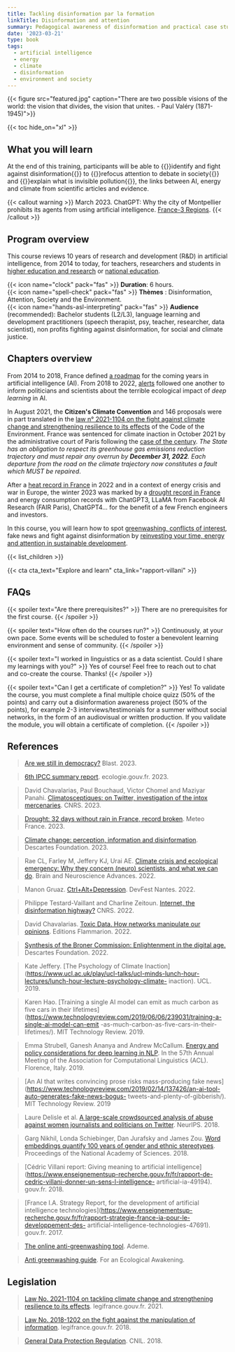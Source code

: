 ```yaml
---
title: Tackling disinformation par la formation
linkTitle: Disinformation and attention
summary: Pedagogical awareness of disinformation and practical case studies for teachers, students, researchers and practitioners of language learning and development.
date: '2023-03-21'
type: book
tags:
  - artificial intelligence
  - energy
  - climate
  - disinformation
  - environment and society
---
```


{{< figure src="featured.jpg" caption="There are two possible visions of the world: the vision that divides, the vision that unites. -  Paul Valéry (1871-1945)">}}

{{< toc hide_on="xl" >}}

## What you will learn

At the end of this training, participants will be able to {{<hl>}}identify and fight against disinformation{{</hl>}} to {{<hl>}}refocus attention to debate in society{{</hl>}} and {{<hl>}}explain what is invisible pollution{{</hl>}}, the links between AI, energy and climate from scientific articles and evidence.

{{< callout warning >}}
March 2023. ChatGPT: Why the city of Montpellier prohibits its agents from using artificial intelligence. [France-3 Regions](https://france3-regions.francetvinfo.fr/occitanie/herault/montpellier/chatgpt-revolutionnaire-mais-qui-inquiete-pourquoi--2742446.html).
{{< /callout >}}

## Program overview

This course reviews 10 years of research and development (R&D) in artificial intelligence, from 2014 to today, for teachers, researchers and students in [higher education and research](https://www.enseignementsup-recherche.gouv.fr/fr) or [national education](https://www.education.gouv.fr/).

{{< icon name="clock" pack="fas" >}} <b>Duration</b>: 6 hours. <br>
{{< icon name="spell-check" pack="fas" >}} <b>Thèmes</b> : Disinformation, Attention, Society and the Environment. <br>
{{< icon name="hands-asl-interpreting" pack="fas" >}} <b>Audience</b> (recommended): Bachelor students (L2/L3), language learning and development practitioners (speech therapist, psy, teacher, researcher, data scientist), non profits fighting against disinformation, for social and climate justice.

## Chapters overview

From 2014 to 2018, France defined [a roadmap](https://www.mtpcours.fr/en/c/desinformation/rapport-villani/) for the coming years in artificial intelligence (AI). From 2018 to 2022, [alerts](https://www.mtpcours.fr/en/c/desinformation/emma-strubell/) followed one another to inform politicians and scientists about the terrible ecological impact of <i>deep learning</i> in AI.

In August 2021, the <b>Citizen's Climate Convention</b> and 146 proposals were in part translated in the [law n° 2021-1104 on the fight against climate change and strengthening resilience to its effects](https://www.legifrance.gouv.fr/jorf/id/JORFTEXT000043956924) of the Code of the Environment. France was sentenced for climate inaction in October 2021 by the administrative court of Paris following the [case of the century](https://www.vie-publique.fr/en-bref/282012-changement-climatique-la-france-condamnee-pour-prejudice-ecologique). <i>The State has an obligation to respect its greenhouse gas emissions reduction trajectory and must repair any overrun by <b>December 31, 2022</b>. Each departure from the road on the climate trajectory now constitutes a fault which MUST be repaired</i>.

After a [heat record in France](https://meteofrance.com/actualites-et-dossiers/actualites/2022-annee-la-plus-chaude-en-france) in 2022 and in a context of energy crisis and war in Europe, the winter 2023 was marked by a [drought record in France](https://meteofrance.com/actualites-et-dossiers/actualites/climat/secheresse-32-jours-sans-pluie-en-france-record-battu) and energy consumption records with ChatGPT3, LLaMA from Facebook AI Research (FAIR Paris), ChatGPT4... for the benefit of a few French engineers and investors.

In this course, you will learn how to spot [greenwashing, conflicts of interest](https://www.mtpcours.fr/en/c/desinformation/greenwashing/), fake news and fight against disinformation by [reinvesting your time, energy and attention in sustainable development](https://www.mtpcours.fr/en/c/desinformation/pratique/).

{{< list_children >}}

{{< cta cta_text="Explore and learn" cta_link="rapport-villani" >}}

## FAQs

{{< spoiler text="Are there prerequisites?" >}}
There are no prerequisites for the first course.
{{< /spoiler >}}

{{< spoiler text="How often do the courses run?" >}}
Continuously, at your own pace. Some events will be scheduled to foster a benevolent learning environment and sense of community.
{{< /spoiler >}}

{{< spoiler text="I worked in linguistics or as a data scientist. Could I share my learnings with you?" >}}
Yes of course! Feel free to reach out to chat and co-create the course. Thanks!
{{< /spoiler >}}

{{< spoiler text="Can I get a certificate of completion?" >}}
Yes! To validate the course, you must complete a final multiple choice quizz (50% of the points) and carry out a disinformation awareness project (50% of the points), for example 2-3 interviews/testimonials for a summer without social networks, in the form of an audiovisual or written production. If you validate the module, you will obtain a certificate of completion.
{{< /spoiler >}}

## References

> [Are we still in democracy?](https://www.blast-info.fr/articles/2023/sommes-nous-toujours-en-democratie-AwJ1_TmlTM-ONwHybrhuqQ) Blast. 2023.

> [6th IPCC summary report](https://www.ecologie.gouv.fr/publication-du-6e-rapport-synthese-du-giec). ecologie.gouv.fr. 2023.

> David Chavalarias, Paul Bouchaud, Victor Chomel and Maziyar Panahi. [Climatosceptiques: on Twitter, investigation of the intox mercenaries](https://lejournal.cnrs.fr/articles/climatosceptiques-sur-twitter-enquete-sur-les-mercenaires-de-lintox). CNRS. 2023.

> [Drought: 32 days without rain in France, record broken](https://meteofrance.com/actualites-et-dossiers/actualites/climat/secheresse-32-jours-sans-pluie-en-france-record-battu ). Meteo France. 2023.

> [Climate change: perception, information and disinformation](https://www.fondationdescartes.org/2023/01/revivez-le-colloque-le-dereglement-climatique-perception-information-et-desinformation/). Descartes Foundation. 2023.

> Rae CL, Farley M, Jeffery KJ, Urai AE. [Climate crisis and ecological emergency: Why they concern (neuro) scientists, and what we can do](https://journals.sagepub.com/doi/pdf/10.1177/23982128221075430). Brain and Neuroscience Advances. 2022.

> Manon Gruaz. [Ctrl+Alt+Depression](https://www.youtube.com/watch?v=MN3D0uLEERU&ab_channel=GDGFrance). DevFest Nantes. 2022.

> Philippe Testard-Vaillant and Charline Zeitoun. [Internet, the disinformation highway?](https://lejournal.cnrs.fr/articles/internet-lautoroute-de-la-desinformation) CNRS. 2022.

> David Chavalarias. [Toxic Data. How networks manipulate our opinions](https://editions.flammarion.com/toxic-data/9782080274946). Editions Flammarion. 2022.

> [Synthesis of the Broner Commission: Enlightenment in the digital age.](https://www.fondationdescartes.org/wp-content/uploads/2022/01/Synthe%CC%80se_Commission_Bronner-copie.pdf) Descartes Foundation. 2022.

> Kate Jeffery. [The Psychology of Climate Inaction](https://www.ucl.ac.uk/play/ucl-talks/ucl-minds-lunch-hour-lectures/lunch-hour-lecture-psychology-climate- inaction). UCL. 2019.

> Karen Hao. [Training a single AI model can emit as much carbon as five cars in their lifetimes](https://www.technologyreview.com/2019/06/06/239031/training-a-single-ai-model-can-emit -as-much-carbon-as-five-cars-in-their-lifetimes/). MIT Technology Review. 2019.

> Emma Strubell, Ganesh Ananya and Andrew McCallum. [Energy and policy considerations for deep learning in NLP](https://arxiv.org/abs/1906.02243). In the 57th Annual Meeting of the Association for Computational Linguistics (ACL). Florence, Italy. 2019.

> [An AI that writes convincing prose risks mass-producing fake news](https://www.technologyreview.com/2019/02/14/137426/an-ai-tool-auto-generates-fake-news-bogus- tweets-and-plenty-of-gibberish/). MIT Technology Review. 2019

> Laure Delisle et al. [A large-scale crowdsourced analysis of abuse against women journalists and politicians on Twitter](https://arxiv.org/abs/1902.03093). NeurIPS. 2018.

> Garg Nikhil, Londa Schiebinger, Dan Jurafsky and James Zou. [Word embeddings quantify 100 years of gender and ethnic stereotypes](https://www.pnas.org/doi/10.1073/pnas.1720347115). Proceedings of the National Academy of Sciences. 2018.

> [Cédric Villani report: Giving meaning to artificial intelligence](https://www.enseignementsup-recherche.gouv.fr/fr/rapport-de-cedric-villani-donner-un-sens-l-intelligence- artificial-ia-49194). gouv.fr. 2018.

> [France I.A. Strategy Report, for the development of artificial intelligence technologies](https://www.enseignementsup-recherche.gouv.fr/fr/rapport-strategie-france-ia-pour-le-developpement-des- artificial-intelligence-technologies-47691). gouv.fr. 2017.

> [The online anti-greenwashing tool](https://communication-responsable.ademe.fr/antigreenwashing). Ademe.

> [Anti greenwashing guide](https://pour-un-reveil-ecologique.org/fr/les-entreprises-nous-repondent/#guide-anti-greenwashing). For an Ecological Awakening.

## Legislation

> [Law No. 2021-1104 on tackling climate change and strengthening resilience to its effects](https://www.legifrance.gouv.fr/jorf/id/JORFTEXT000043956924). legifrance.gouv.fr. 2021.

> [Law No. 2018-1202 on the fight against the manipulation of information](https://www.legifrance.gouv.fr/jorf/id/JORFTEXT000037847559). legifrance.gouv.fr. 2018.

> [General Data Protection Regulation](https://www.cnil.fr/fr/rgpd-de-quoi-parle-t-on). CNIL. 2018.